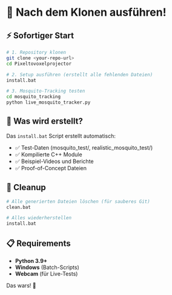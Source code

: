 # 🚨 Nach dem Klonen ausführen!

## ⚡ Sofortiger Start

```bash
# 1. Repository klonen
git clone <your-repo-url>
cd Pixeltovoxelprojector

# 2. Setup ausführen (erstellt alle fehlenden Dateien)
install.bat

# 3. Mosquito-Tracking testen
cd mosquito_tracking
python live_mosquito_tracker.py
```

## 📁 Was wird erstellt?

Das `install.bat` Script erstellt automatisch:
- ✅ Test-Daten (mosquito_test/, realistic_mosquito_test/)
- ✅ Kompilierte C++ Module
- ✅ Beispiel-Videos und Berichte
- ✅ Proof-of-Concept Dateien

## 🧹 Cleanup

```bash
# Alle generierten Dateien löschen (für sauberes Git)
clean.bat

# Alles wiederherstellen
install.bat
```

## 📋 Requirements

- **Python 3.9+**
- **Windows** (Batch-Scripts)
- **Webcam** (für Live-Tests)

Das wars! 🎉
